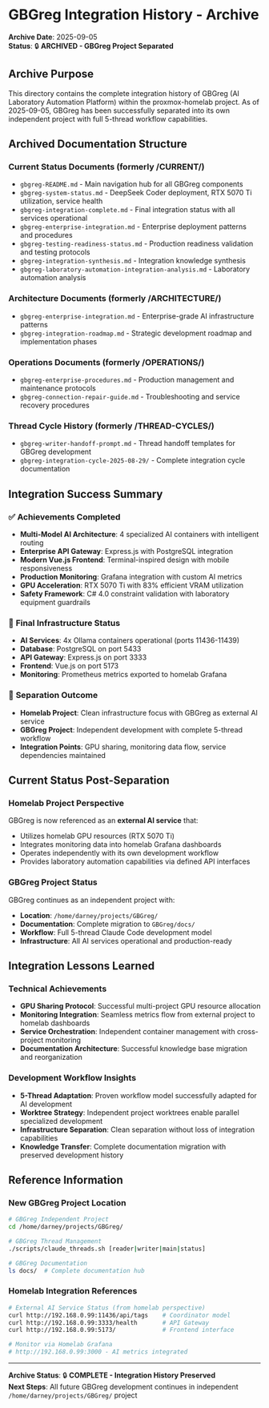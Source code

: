 # GBGreg Integration History - Archive

**Archive Date**: 2025-09-05  
**Status**: 🔒 **ARCHIVED - GBGreg Project Separated**

## Archive Purpose

This directory contains the complete integration history of GBGreg (AI Laboratory Automation Platform) within the proxmox-homelab project. As of 2025-09-05, GBGreg has been successfully separated into its own independent project with full 5-thread workflow capabilities.

## Archived Documentation Structure

### **Current Status Documents** (formerly /CURRENT/)
- `gbgreg-README.md` - Main navigation hub for all GBGreg components
- `gbgreg-system-status.md` - DeepSeek Coder deployment, RTX 5070 Ti utilization, service health
- `gbgreg-integration-complete.md` - Final integration status with all services operational
- `gbgreg-enterprise-integration.md` - Enterprise deployment patterns and procedures
- `gbgreg-testing-readiness-status.md` - Production readiness validation and testing protocols
- `gbgreg-integration-synthesis.md` - Integration knowledge synthesis
- `gbgreg-laboratory-automation-integration-analysis.md` - Laboratory automation analysis

### **Architecture Documents** (formerly /ARCHITECTURE/)
- `gbgreg-enterprise-integration.md` - Enterprise-grade AI infrastructure patterns
- `gbgreg-integration-roadmap.md` - Strategic development roadmap and implementation phases

### **Operations Documents** (formerly /OPERATIONS/)
- `gbgreg-enterprise-procedures.md` - Production management and maintenance protocols
- `gbgreg-connection-repair-guide.md` - Troubleshooting and service recovery procedures

### **Thread Cycle History** (formerly /THREAD-CYCLES/)
- `gbgreg-writer-handoff-prompt.md` - Thread handoff templates for GBGreg development
- `gbgreg-integration-cycle-2025-08-29/` - Complete integration cycle documentation

## Integration Success Summary

### ✅ **Achievements Completed**
- **Multi-Model AI Architecture**: 4 specialized AI containers with intelligent routing
- **Enterprise API Gateway**: Express.js with PostgreSQL integration
- **Modern Vue.js Frontend**: Terminal-inspired design with mobile responsiveness
- **Production Monitoring**: Grafana integration with custom AI metrics
- **GPU Acceleration**: RTX 5070 Ti with 83% efficient VRAM utilization
- **Safety Framework**: C# 4.0 constraint validation with laboratory equipment guardrails

### 🎯 **Final Infrastructure Status**
- **AI Services**: 4x Ollama containers operational (ports 11436-11439)
- **Database**: PostgreSQL on port 5433
- **API Gateway**: Express.js on port 3333
- **Frontend**: Vue.js on port 5173
- **Monitoring**: Prometheus metrics exported to homelab Grafana

### 🚀 **Separation Outcome**
- **Homelab Project**: Clean infrastructure focus with GBGreg as external AI service
- **GBGreg Project**: Independent development with complete 5-thread workflow
- **Integration Points**: GPU sharing, monitoring data flow, service dependencies maintained

## Current Status Post-Separation

### **Homelab Project Perspective**
GBGreg is now referenced as an **external AI service** that:
- Utilizes homelab GPU resources (RTX 5070 Ti)
- Integrates monitoring data into homelab Grafana dashboards  
- Operates independently with its own development workflow
- Provides laboratory automation capabilities via defined API interfaces

### **GBGreg Project Status**
GBGreg continues as an independent project with:
- **Location**: `/home/darney/projects/GBGreg/`
- **Documentation**: Complete migration to `GBGreg/docs/`
- **Workflow**: Full 5-thread Claude Code development model
- **Infrastructure**: All AI services operational and production-ready

## Integration Lessons Learned

### **Technical Achievements**
- **GPU Sharing Protocol**: Successful multi-project GPU resource allocation
- **Monitoring Integration**: Seamless metrics flow from external project to homelab dashboards
- **Service Orchestration**: Independent container management with cross-project monitoring
- **Documentation Architecture**: Successful knowledge base migration and reorganization

### **Development Workflow Insights**
- **5-Thread Adaptation**: Proven workflow model successfully adapted for AI development
- **Worktree Strategy**: Independent project worktrees enable parallel specialized development
- **Infrastructure Separation**: Clean separation without loss of integration capabilities
- **Knowledge Transfer**: Complete documentation migration with preserved development history

## Reference Information

### **New GBGreg Project Location**
```bash
# GBGreg Independent Project
cd /home/darney/projects/GBGreg/

# GBGreg Thread Management
./scripts/claude_threads.sh [reader|writer|main|status]

# GBGreg Documentation
ls docs/  # Complete documentation hub
```

### **Homelab Integration References**
```bash
# External AI Service Status (from homelab perspective)
curl http://192.168.0.99:11436/api/tags    # Coordinator model
curl http://192.168.0.99:3333/health       # API Gateway
curl http://192.168.0.99:5173/             # Frontend interface

# Monitor via Homelab Grafana
# http://192.168.0.99:3000 - AI metrics integrated
```

---

**Archive Status**: 🔒 **COMPLETE - Integration History Preserved**  
**Next Steps**: All future GBGreg development continues in independent `/home/darney/projects/GBGreg/` project